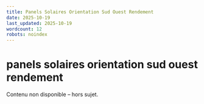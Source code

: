 ```yaml
---
title: Panels Solaires Orientation Sud Ouest Rendement
date: 2025-10-19
last_updated: 2025-10-19
wordcount: 12
robots: noindex
---
```


# panels solaires orientation sud ouest rendement

Contenu non disponible – hors sujet.